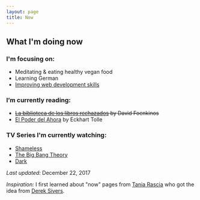 ```yaml
---
layout: page
title: Now
---
```


## What I'm doing now

### I'm focusing on:
- Meditating & eating healthy vegan food
- Learning German
- [Improving web development skills](https://frontendmasters.com/courses/)

### I’m currently reading:

- ~~[La biblioteca de los libros rechazados](https://www.goodreads.com/book/show/34150150-la-biblioteca-de-los-libros-rechazados) by David Foenkinos~~
- [El Poder del Ahora](https://www.goodreads.com/book/show/5737979-el-poder-del-ahora) by Eckhart Tolle

### TV Series I'm currently watching:

- [Shameless](http://www.sho.com/shameless)
- [The Big Bang Theory](http://www.cbs.com/shows/big_bang_theory/)
- [Dark](http://www.imdb.com/title/tt5753856/)

*Last updated:* December 22, 2017

*Inspiration:* I first learned about "now" pages from [Tania Rascia](https://taniarascia.com) who got the idea from [Derek Sivers](https://sivers.org/).
